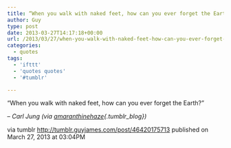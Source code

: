 ```yaml
---
title: “When you walk with naked feet, how can you ever forget the Earth?”
author: Guy
type: post
date: 2013-03-27T14:17:18+00:00
url: /2013/03/27/when-you-walk-with-naked-feet-how-can-you-ever-forget-the-earth/
categories:
  - quotes
tags:
  - 'ifttt'
  - 'quotes quotes'
  - '#tumblr'

---
```

“When you walk with naked feet, how can you ever forget the Earth?”

&#8211; _Carl Jung (via [amaranthinehaze][1]{.tumblr_blog})_

via tumblr http://tumblr.guyjames.com/post/46420175713 published on March 27, 2013 at 03:04PM

 [1]: http://web.archive.org/web/20150907114348/http://amaranthinehaze.tumblr.com/